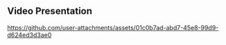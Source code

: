 ## Video Presentation 

https://github.com/user-attachments/assets/01c0b7ad-abd7-45e8-99d9-d624ed3d3ae0

